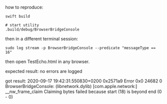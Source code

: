 

how to reproduce:

```
swift build

# start utility
.build/debug/BrowserBridgeConsole
```

then in a different terminal session:

```
sudo log stream -p BrowserBridgeConsole --predicate "messageType == 16"
```

then open TestEcho.html in any browser.


expected result:
no errors are logged


got result:
2020-09-17 19:42:31.550830+0200 0x2571a9   Error       0x0                  24682  0    BrowserBridgeConsole: (libnetwork.dylib) [com.apple.network:] __nw_frame_claim Claiming bytes failed because start (18) is beyond end (0 - 0)


